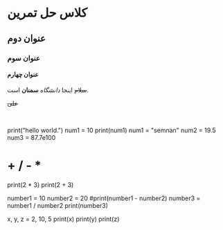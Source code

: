 # کلاس حل تمرین

## عنوان دوم

### عنوان سوم

#### عنوان چهارم

~~سلام~~ اینجا _دانشگاه_ **سمنان** است.


~~علی~~

<br />


print("hello world.")
num1 = 10
print(num1)
num1 = "semnan"
num2 = 19.5
num3 = 87.7e100

# + / - *
print(2 * 3)
print(2 + 3)

number1 = 10
number2 = 20
#print(number1 - number2)
number3 = number1 / number2
print(number3)



x, y, z = 2, 10, 5
print(x)
print(y)
print(z)
